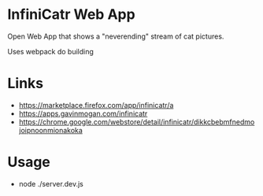 # InfiniCatr Web App

Open Web App that shows a "neverending" stream of cat pictures.

Uses webpack do building

# Links

* https://marketplace.firefox.com/app/infinicatr/a
* https://apps.gavinmogan.com/infinicatr
* https://chrome.google.com/webstore/detail/infinicatr/dikkcbebmfnedmojoipnoonmionakoka

# Usage

* node ./server.dev.js
